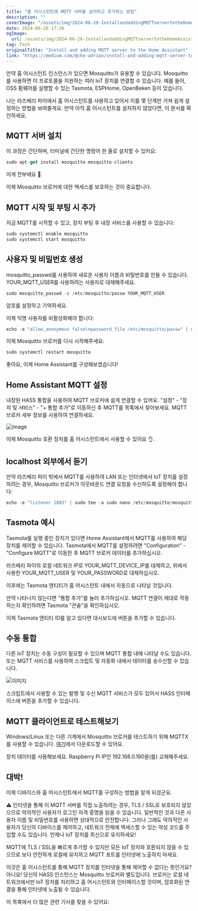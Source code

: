 ```yaml
---
title: "홈 어시스턴트에 MQTT 서버를 설치하고 추가하는 방법"
description: ""
coverImage: "/assets/img/2024-06-20-InstallandaddingMQTTservertotheHomeAssistant_0.png"
date: 2024-06-20 17:36
ogImage: 
  url: /assets/img/2024-06-20-InstallandaddingMQTTservertotheHomeAssistant_0.png
tag: Tech
originalTitle: "Install and adding MQTT server to the Home Assistant"
link: "https://medium.com/@che-adrian/install-and-adding-mqtt-server-to-the-home-assistant-7272454fdc59"
---
```



만약 홈 어시스턴트 인스턴스가 있으면 Mosquitto가 유용할 수 있습니다. Mosquitto를 사용하면 이 프로토콜을 지원하는 여러 IoT 장치를 연결할 수 있습니다. 예를 들어, OSS 펌웨어를 실행할 수 있는 Tasmota, ESPHome, OpenBeken 등이 있습니다.

나는 라즈베리 파이에서 홈 어시스턴트를 사용하고 있어서 이를 몇 단계만 거쳐 쉽게 설정하는 방법을 보여줄게요. 만약 아직 홈 어시스턴트를 설치하지 않았다면, 이 문서를 확인하세요.

## MQTT 서버 설치

이 과정은 간단하며, 터미널에 간단한 명령어 한 줄로 설치할 수 있어요:

<div class="content-ad"></div>

```js
sudo apt-get install mosquitto mosquitto-clients 
```

이게 전부에요 🐧.

이제 Mosquitto 브로커에 대한 액세스를 보호하는 것이 중요합니다.

## MQTT 시작 및 부팅 시 추가

<div class="content-ad"></div>

지금 MQTT를 시작할 수 있고, 장치 부팅 후 내장 서비스를 사용할 수 있습니다:

```js
sudo systemctl enable mosquitto
sudo systemctl start mosquitto
```

## 사용자 및 비밀번호 생성

mosquitto_passwd를 사용하여 새로운 사용자 이름과 비밀번호를 만들 수 있습니다. YOUR_MQTT_USER를 사용하려는 사용자로 대체해주세요.

<div class="content-ad"></div>

```js
sudo mosquitto_passwd -c /etc/mosquitto/passw YOUR_MQTT_USER
```

암호를 설정하고 기억하세요.

이제 익명 사용자를 비활성화해야 합니다:

```js
echo -e "allow_anonymous false\npassword_file /etc/mosquitto/passw" | sudo tee -a sudo nano /etc/mosquitto/mosquitto.conf
```

<div class="content-ad"></div>

이제 Mosquitto 브로커를 다시 시작해주세요:

```js
sudo systemctl restart mosquitto
```

좋아요, 이제 Home Assistant를 구성해보겠습니다!

## Home Assistant MQTT 설정

<div class="content-ad"></div>

내장된 HASS 통합을 사용하여 MQTT 브로커에 쉽게 연결할 수 있어요. "설정" - "장치 및 서비스" - "+ 통합 추가"로 이동하신 후 MQTT를 목록에서 찾아보세요. MQTT 브로커 세부 정보를 사용하여 연결하세요.

![image](https://miro.medium.com/v2/resize:fit:1400/1*KCF19chIplt1xq_1AQr2bw.gif)

이제 Mosquitto 호환 장치를 홈 어시스턴트에서 사용할 수 있어요 👌.

## localhost 외부에서 듣기

<div class="content-ad"></div>

만약 라즈베리 파이 밖에서 MQTT를 사용하여 LAN 또는 인터넷에서 IoT 장치를 설정하려는 경우, Mosquitto 브로커가 아웃바운드 연결 요청을 수신하도록 설정해야 합니다:

```js
echo -e "listener 1883" | sudo tee -a sudo nano /etc/mosquitto/mosquitto.conf
```

## Tasmota 예시

Tasmota를 실행 중인 장치가 있다면 Home Assistant에서 MQTT를 사용하여 해당 장치를 제어할 수 있습니다. Tasmota에서 MQTT를 설정하려면 "Configuration" - "Configure MQTT"로 이동한 후 MQTT 브로커 데이터를 추가하십시오.

<div class="content-ad"></div>

라즈베리 파이의 로컬 네트워크 IP로 YOUR_MQTT_DEVICE_IP를 대체하고, 위에서 사용한 YOUR_MQTT_USER 및 YOUR_PASSWORD로 대체하십시오.

이후에는 Tasmota 엔티티가 홈 어시스턴트 내에서 자동으로 나타날 것입니다.

만약 나타나지 않는다면 "통합 추가"를 눌러 추가하십시오. MQTT 연결이 제대로 작동하는지 확인하려면 Tasmota "콘솔"을 확인하십시오.

이제 Tasmota 엔티티 ID를 알고 있다면 대시보드에 버튼을 추가할 수 있습니다.

<div class="content-ad"></div>

## 수동 통합

다른 IoT 장치는 수동 구성이 필요할 수 있으며 MQTT 통합 내에 나타날 수도 있습니다. 또는 MQTT 서비스를 사용하여 스크립트 및 자동화 내에서 데이터를 송수신할 수 있습니다.

![이미지](/assets/img/2024-06-20-InstallandaddingMQTTservertotheHomeAssistant_0.png)

스크립트에서 사용할 수 있는 발행 및 수신 MQTT 서비스가 모두 있어서 HASS 인터페이스에 버튼을 추가할 수 있습니다.

<div class="content-ad"></div>

## MQTT 클라이언트로 테스트해보기

Windows/Linux 또는 다른 기계에서 Mosquitto 브로커를 테스트하기 위해 MQTTX를 사용할 수 있습니다. [여기](링크)에서 다운로드할 수 있어요.

장치 데이터를 사용해보세요. Raspberry Pi IP인 192.168.0.190을(를) 교체해주세요.

## 대박!

<div class="content-ad"></div>

이제 디바이스와 홈 어시스턴트에서 MQTT를 구성하는 방법을 알게 되셨군요.

⚠️ 인터넷을 통해 이 MQTT 서버를 직접 노출하려는 경우, TLS / SSL로 보호되지 않았으므로 악의적인 사용자가 로그인 자격 증명을 읽을 수 있습니다. 일반적인 것과 다른 사용자 이름 및 비밀번호를 사용하면 상대적으로 안전합니다. 그러나 그래도 악의적인 사용자가 당신의 디바이스를 제어하고, 네트워크 전체에 액세스할 수 있는 악성 코드를 주입할 수도 있습니다. 언제나 IoT 장치를 최신으로 유지하세요!

MQTT에 TLS / SSL을 빠르게 추가할 수 있지만 모든 IoT 장치와 호환되지 않을 수 있으므로 보다 안전하게 로컬에 유지하고 MQTT 포트를 인터넷에 노출하지 마세요.

이것은 홈 어시스턴트를 통해 MQTT 장치를 인터넷을 통해 제어할 수 없다는 뜻인가요? 아니요! 당신의 HASS 인스턴스는 Mosquitto 브로커와 별도입니다. 브로커는 로컬 네트워크에서만 IoT 장치를 처리하고 홈 어시스턴트와 인터페이스할 것이며, 암호화된 연결을 통해 인터넷에 노출될 수 있습니다.

<div class="content-ad"></div>

이 목록에서 더 많은 관련 기사를 찾을 수 있어요: